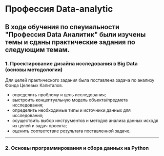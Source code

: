 # Профессия Data-analytic
## В ходе обучения по спеуиальности "Профессия Data Аналитик" были изучены темы и сданы практические задания по следующим темам.
### 1. Проектирование дизайна исследования в Big Data (основы методологии)
Для целей практического задания была поставлена задача по анализу Фонда Целевых Капиталов.
- определить проблему и цель исследования;
- выстроить концептуальную модель объекта/предмета исследования;
- определить необходимые типы и источники данных для исследования;
- осуществить выбор инструментов и методов анализа данных исходя из целей и задач проекта;
- оценить соответствие результата поставленной задаче.
----------------
### 2. Основы программирования и сбора данных на Python

